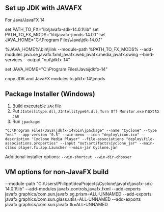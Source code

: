## Set up JDK with JAVAFX

For Java/JavaFX 14

set PATH_TO_FX="lib\javafx-sdk-14.0.1\lib"
set PATH_TO_FX_MODS="lib\javafx-jmods-14.0.1"
set JAVA_HOME="C:\Program Files\Java\jdk-14.0.1"

%JAVA_HOME%\bin\jlink --module-path %PATH_TO_FX_MODS% --add-modules java.se,javafx.fxml,javafx.web,javafx.media,javafx.swing --bind-services --output "out\jdkfx-14"

set JAVA_HOME="C:\Program Files\Java\jdkfx-14"


copy JDK and JavaFX modules to jdkfx-14\jmods


## Package Installer (Windows)

1. Build executable `JAR` file
2. Put `JIntellitype.dll`, `JIntellitype64.dll`, `Turn Off Monitor.exe` next to `JAR`
3. Run `jpackage`:

```
"C:\Program Files\Java\jdkfx-14\bin\jpackage" --name "Cyclone" --type "msi" --app-version "0.5" --win-menu --icon "deploy\icon.ico" --description "Cyclone Media Player" --file-associations "deploy\file-associations.properties" --input "out\artifacts\Cyclone_jar" --main-class player.fx.app.Launcher --main-jar Cyclone.jar
```

Additional installer options:
`--win-shortcut --win-dir-chooser`


## VM options for non-JavaFX build
--module-path "C:\Users\Philipp\IdeaProjects\Cyclone\javafx\javafx-sdk-14.0.1\lib"
--add-modules javafx.controls,javafx.fxml
--add-exports javafx.graphics/com.sun.javafx.sg.prism=ALL-UNNAMED
--add-exports javafx.graphics/com.sun.glass.utils=ALL-UNNAMED
--add-exports javafx.graphics/com.sun.javafx.tk=ALL-UNNAMED